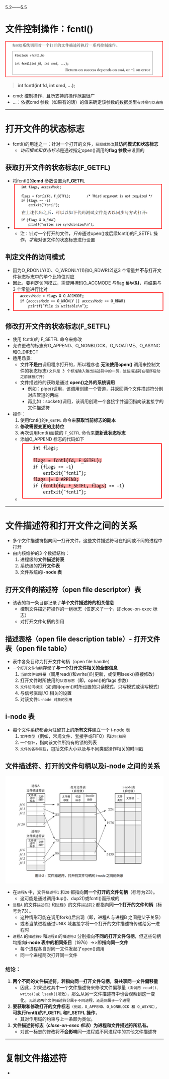 5.2——5.5
# 文件控制操作：fcntl()
![](2023-02-10-11-11-18.png)
>**int fcntl(int fd, int cmd, ...);**
- cmd: 控制操作，且所支持的操作范围很广
- ...：依据cmd 参数（如果有的话）的值来确定该参数的数据类型`有时候可以省略`

---
# 打开文件的状态标志
 - fcntl()的用途之一：针对一个打开的文件，`获取或修改`其**访问模式和状态标志**
     - *访问模式和状态标志*是通过指定open()调用的**flag 参数**来设置的
  
## 获取打开文件的状态标志(F_GETFL)
- 将fcntl()的**cmd** 参数设置为**F_GETFL**
- ![](2023-02-10-13-31-39.png)
     - 注：针对一个打开的文件，*只有*通过open()或后续fcntl()的F_SETFL 操作，*才能*对该文件的状态标志进行设置

## 判定文件的访问模式
- 因为O_RDONLY(0)、O_WRONLY(1)和O_RDWR(2)这3 个常量并**不与**打开文件状态标志中的单个比特位对应
- 因此，要判定访问模式，需使用掩码O_ACCMODE 与flag **`相与`(&)**，将结果与3 个常量进行比对
- ![](2023-02-10-13-37-15.png)
  

## 修改打开文件的状态标志(F_SETFL)
- 使用 fcntl()的 F_SETFL 命令来修改
- 允许更改的标志有O_APPEND、O_NONBLOCK、O_NOATIME、O_ASYNC 和O_DIRECT
- 适用场景:
    -  文件**不是**由调用程序打开的，所以程序也 **无法使用open()** 调用来控制文件的状态标志`(文件是 3 个标准输入输出描述符中的一员，这些描述符在程序启动之前就被打开)`
    -  文件描述符的获取是通过 **open()之外的系统调用** 
          -  例如：pipe()调用，该调用创建一个管道，并返回两个文件描述符分别对应管道的两端
          -  再比如：socket()调用，该调用创建一个套接字并返回指向该套接字的文件描述符
- 操作：
    1. 使用fcntl()的`F_GETFL` 命令来**获取当前标志的副本**
    2. **修改需要变更的比特位**
    3. 再次调用fcntl()函数的 `F_SETFL` 命令来**更新此状态标志**
    -  添加O_APPEND 标志的代码如下
   - ![](2023-02-10-14-41-28.png)


---
# 文件描述符和打开文件之间的关系
- 多个文件描述符指向同一打开文件，这些文件描述符可在相同或不同的进程中打开
- 由内核维护的3 个数据结构：
    1. 进程级的**文件描述符表**
    2. 系统级的**打开文件表**
    3. 文件系统的**i-node 表**
   
## 打开文件的描述符（open file descriptor）表
- 该表的每一条目都记录了**单个文件描述符的相关信息**
    - 控制文件描述符操作的一组标志（仅定义了一个，即close-on-exec 标志）
    - 对打开文件句柄的引用

## 描述表格（open file description  table）- 打开文件表（open file table）
- 表中各条目称为打开文件句柄（open file handle）
- `一个打开文件句柄`存储了**与一个打开文件相关的全部信息**
    1. `当前文件偏移量`（调用read()和write()时更新，或使用lseek()直接修改）
    2. 打开文件时所使用的`状态标志`（即，open()的flags 参数）
    3. `文件访问模式`（如调用open()时所设置的只读模式、只写模式或读写模式）
    4. 与信号驱动I/O 相关的设置
    5. 对该文件`i-node 对象的引用`

## i-node 表
- 每个文件系统都会为驻留其上的**所有文件**建立一个 i-node 表
    1. `文件类型`（例如，常规文件、套接字或FIFO）和`访问权限`
    2. `一个指针`，指向该文件所持有的锁的列表
    3. `文件的各种属性`，包括文件大小以及与不同类型操作相关的时间戳

## 文件描述符、打开的文件句柄以及i-node 之间的关系
![](2023-02-10-15-12-25.png)
- 在`进程A` 中，文件`描述符1` 和`20` 都指向**同一个打开的文件句柄**（标号为23）。
    - 这可能是通过调用dup()、dup2()或fcntl()而形成的
- `进程A` 的文件`描述符2` 和`进程B `的文件`描述符2` 都指向**同一个打开的文件句柄**（标号为73）。
    - 这种情形可能在调用fork()后出现（即，进程A 与进程B 之间是父子关系）
    - 或者当某进程通过UNIX 域套接字将一个打开的文件描述符传递给另一进程时
- `进程A` 的`描述符0` 和`进程B` 的`描述符3` 分别指向**不同的打开文件句柄**，但这些句柄均指向**i-node 表中的相同条目**（1976）->>即**指向同一文件** 
    - 每个进程各自对同一文件发起了open()调用
    - 同一个进程两次打开同一文件

### 结论：
1. **两个不同的文件描述符，若指向同一打开文件句柄，将共享同一文件偏移量**
   - 因此，如果通过其中一个文件描述符来修改文件偏移量`（由调用 read()、write()或 lseek()所致）`，那么从另一文件描述符中也会观察到这一变化。`无论这两个文件描述符分属于不同进程，还是同属于一个进程`
2. **要获取和修改打开的文件标志**`（例如，O_APPEND、O_NONBLOCK 和 O_ASYNC）`，**可执行fcntl()的F_GETFL 和F_SETFL 操作**，
    - 其对作用域的约束与上一条颇为类似。
3. **文件描述符标志（*close-on-exec 标志*）为进程和文件描述符所私有。**
    - 对这一标志的修改将**不会影响**同一进程或不同进程中的其他文件描述符

---
# 复制文件描述符
- 